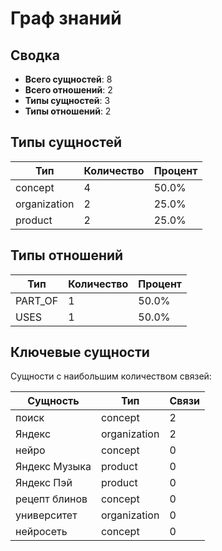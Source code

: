 # Граф знаний

## Сводка

- **Всего сущностей**: 8
- **Всего отношений**: 2
- **Типы сущностей**: 3
- **Типы отношений**: 2

## Типы сущностей

| Тип | Количество | Процент |
|------|-------|------------|
| concept | 4 | 50.0% |
| organization | 2 | 25.0% |
| product | 2 | 25.0% |

## Типы отношений

| Тип | Количество | Процент |
|------|-------|------------|
| PART_OF | 1 | 50.0% |
| USES | 1 | 50.0% |

## Ключевые сущности

Сущности с наибольшим количеством связей:

| Сущность | Тип | Связи |
|--------|------|-------------|
| поиск | concept | 2 |
| Яндекс | organization | 2 |
| нейро | concept | 0 |
| Яндекс Музыка | product | 0 |
| Яндекс Пэй | product | 0 |
| рецепт блинов | concept | 0 |
| университет | organization | 0 |
| нейросеть | concept | 0 |

